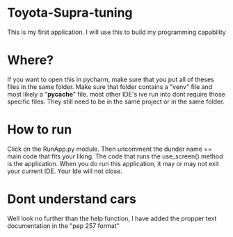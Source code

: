 # Toyota-Supra-tuning
This is my first application. I will use this to build my programming capability 

# Where? 
If you want to open this in pycharm, make sure that you put all of theses files in
the same folder. Make sure that folder contains a "venv" file and most likely a "__pycache__" file.
most other IDE's ive run into dont require those specific files. They still need to be in the same project or in the same folder. 

# How to run 
Click on the RunApp.py module. Then uncomment the dunder name == main code that fits your liking. 
The code that runs the use_screen() method is the application. When you do run this application, it may or may not exit your 
current IDE. Your Ide will not close. 
# Dont understand cars 
Well look no further than the help function, I have added the propper text documentation in the "pep 257 format"
